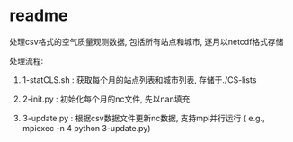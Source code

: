 # readme

处理csv格式的空气质量观测数据, 包括所有站点和城市, 逐月以netcdf格式存储

处理流程:

   1. 1-statCLS.sh : 获取每个月的站点列表和城市列表, 存储于./CS-lists

   2. 2-init.py : 初始化每个月的nc文件, 先以nan填充

   3. 3-update.py : 根据csv数据文件更新nc数据, 支持mpi并行运行 (
    e.g., mpiexec -n 4 python 3-update.py)

